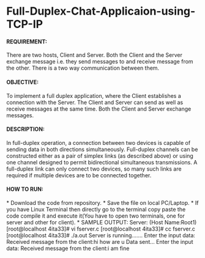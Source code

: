 # Full-Duplex-Chat-Applicaion-using-TCP-IP

<h4>REQUIREMENT:</h4>
There are two hosts, Client and Server. Both the Client and the Server exchange message
i.e. they send messages to and receive message from the other. There is a two way communication
between them.


<h4>OBJECTIVE:</h4>
To implement a full duplex application, where the Client establishes a connection with the
Server. The Client and Server can send as well as receive messages at the same time. Both the Client and
Server exchange messages.


<h4>DESCRIPTION:</h4>
In full-duplex operation, a connection between two devices is capable of sending data in both directions simultaneously. 
Full-duplex channels can be constructed either as a pair of simplex links (as described above) or using one channel designed to permit bidirectional simultaneous transmissions. 
A full-duplex link can only connect two devices, so many such links are required if multiple devices are to be connected together.

<h4>HOW TO RUN:</h4>
* Download the code from repository.
* Save the file on local PC/Laptop.
* If you have Linux Terminal then directly go to the terminal copy paste the code compile it and execute it(You have to open two terminals, one for server and other for client).
* SAMPLE OUTPUT:
        Server:
          (Host Name:Root1)
          [root@localhost 4ita33]# vi fserver.c
          [root@localhost 4ita33]# cc fserver.c
          [root@localhost 4ita33]# ./a.out
          Server is running.......
          Enter the input data:
          Received message from the client:hi
          how are u
          Data sent…
          Enter the input data:
          Received message from the client:i am fine

